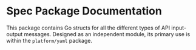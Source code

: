 # Spec Package Documentation

This package contains Go structs for all the different types of API input-output
messages. Designed as an independent module, its primary use is 
within the `platform/yaml` package.